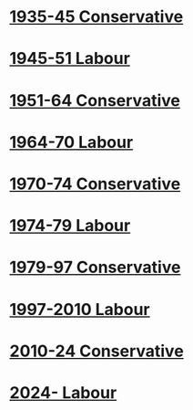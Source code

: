 # [1935-45 Conservative](1935-45%20Conservative)
# [1945-51 Labour](1945-51%20Labour)  
# [1951-64 Conservative](1951-64%20Conservative)  
# [1964-70 Labour](1964-70%20Labour)  
# [1970-74 Conservative](1970-74%20Conservative)  
# [1974-79 Labour](1974-79%20Labour)  
# [1979-97 Conservative](1979-97%20Conservative)  
# [1997-2010 Labour](1997-2010%20Labour)  
# [2010-24 Conservative](2010-24%20Conservative)  
# [2024- Labour](2024-%20Labour)  